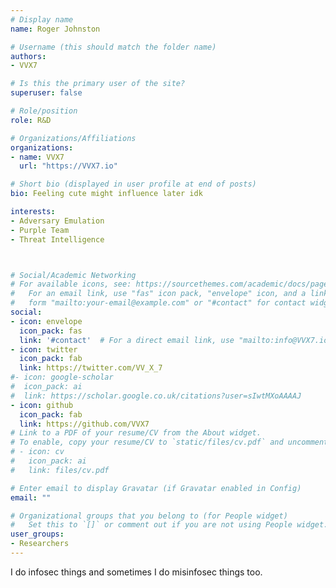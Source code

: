 ```yaml
---
# Display name
name: Roger Johnston

# Username (this should match the folder name)
authors:
- VVX7

# Is this the primary user of the site?
superuser: false

# Role/position
role: R&D

# Organizations/Affiliations
organizations:
- name: VVX7
  url: "https://VVX7.io"

# Short bio (displayed in user profile at end of posts)
bio: Feeling cute might influence later idk

interests:
- Adversary Emulation
- Purple Team
- Threat Intelligence



# Social/Academic Networking
# For available icons, see: https://sourcethemes.com/academic/docs/page-builder/#icons
#   For an email link, use "fas" icon pack, "envelope" icon, and a link in the
#   form "mailto:your-email@example.com" or "#contact" for contact widget.
social:
- icon: envelope
  icon_pack: fas
  link: '#contact'  # For a direct email link, use "mailto:info@VVX7.io".
- icon: twitter
  icon_pack: fab
  link: https://twitter.com/VV_X_7
#- icon: google-scholar
#  icon_pack: ai
#  link: https://scholar.google.co.uk/citations?user=sIwtMXoAAAAJ
- icon: github
  icon_pack: fab
  link: https://github.com/VVX7
# Link to a PDF of your resume/CV from the About widget.
# To enable, copy your resume/CV to `static/files/cv.pdf` and uncomment the lines below.
# - icon: cv
#   icon_pack: ai
#   link: files/cv.pdf

# Enter email to display Gravatar (if Gravatar enabled in Config)
email: ""

# Organizational groups that you belong to (for People widget)
#   Set this to `[]` or comment out if you are not using People widget.
user_groups:
- Researchers
---
```


I do infosec things and sometimes I do misinfosec things too.
